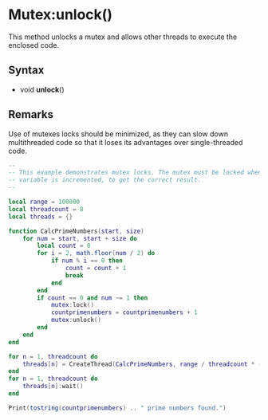 # Mutex:unlock()

This method unlocks a mutex and allows other threads to execute the enclosed code.

## Syntax

- void **unlock**()

## Remarks

Use of mutexes locks should be minimized, as they can slow down multithreaded code so that it loses its advantages over single-threaded code.

```lua
-- 
-- This example demonstrates mutex locks. The mutex must be locked when the countprimenumbers 
-- variable is incremented, to get the correct result.
-- 

local range = 100000
local threadcount = 8
local threads = {}

function CalcPrimeNumbers(start, size)
    for num = start, start + size do
        local count = 0
        for i = 2, math.floor(num / 2) do
            if num % i == 0 then
                count = count + 1
                break
            end
        end
        if count == 0 and num ~= 1 then
            mutex:lock()
            countprimenumbers = countprimenumbers + 1
            mutex:unlock()
        end
    end
end

for n = 1, threadcount do
    threads[n] = CreateThread(CalcPrimeNumbers, range / threadcount * (n-1), range / threadcount)
end
for n = 1, threadcount do
    threads[n]:wait()
end

Print(tostring(countprimenumbers) .. " prime numbers found.")
```